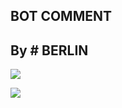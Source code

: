 ## BOT COMMENT

<p align="center">

## By # BERLIN


<a href="https://instagram.com/680068"><img src="https://img.shields.io/badge/INSTAGRAM%20 -red.svg?logo=Instagram"></a>

<a href="https://t.me/rrsvc"><img src="https://img.shields.io/badge/TELEGRAM CHANNEL%20 -red.svg?logo=TELEGRAM"></a>




